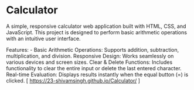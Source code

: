 # Calculator
A simple, responsive calculator web application built with HTML, CSS, and JavaScript. This project is designed to perform basic arithmetic operations with an intuitive user interface.

Features: -
Basic Arithmetic Operations: Supports addition, subtraction, multiplication, and division.
Responsive Design: Works seamlessly on various devices and screen sizes.
Clear & Delete Functions: Includes functionality to clear the entire input or delete the last entered character.
Real-time Evaluation: Displays results instantly when the equal button (=) is clicked.
[ https://23-shivamsingh.github.io/Calculator/ ]

